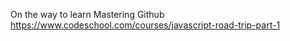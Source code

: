 On the way to learn Mastering Github
https://www.codeschool.com/courses/javascript-road-trip-part-1
